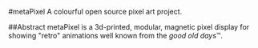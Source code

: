 #metaPixel 
A colourful open source pixel art project.

##Abstract
metaPixel is a 3d-printed, modular, magnetic pixel display for showing "retro" animations well known from the *good old days*™.

